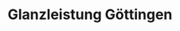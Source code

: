 ---
title: "Glanzleistung Göttingen"
url: /goettingen/glanzleistung-goettingen/
shop: Autowerkstatt
---